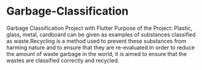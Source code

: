 # Garbage-Classification
Garbage Classification Project with Flutter
Purpose of the Project: Plastic, glass, metal, cardboard can be given as examples of substances classified as waste.Recycling is a method used to prevent these substances from harming nature and to ensure that they are re-evaluated.In order to reduce the amount of waste garbage in the world, it is aimed to ensure that the wastes are classified correctly and recycled.
